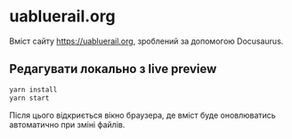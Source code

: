 # uabluerail.org

Вміст сайту https://uabluerail.org, зроблений за допомогою Docusaurus.

## Редагувати локально з live preview

```sh
yarn install
yarn start
```

Після цього відкриється вікно браузера, де вміст буде оновлюватись автоматично при зміні файлів.
